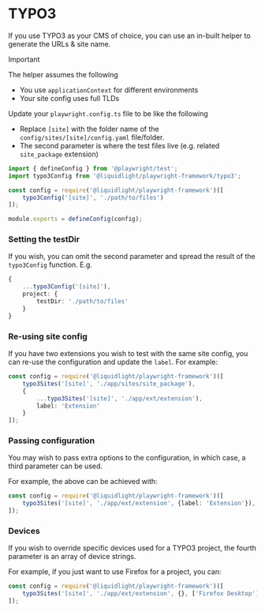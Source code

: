 # TYPO3

If you use TYPO3 as your CMS of choice, you can use an in-built helper to generate the URLs & site name.

> [!IMPORTANT]
> The helper assumes the following
> - You use `applicationContext` for different environments
> - Your site config uses full TLDs

Update your `playwright.config.ts` file to be like the following

- Replace `[site]` with the folder name of the `config/sites/[site]/config.yaml` file/folder.
- The second parameter is where the test files live (e.g. related `site_package` extension)

```js
import { defineConfig } from '@playwright/test';
import typo3Config from '@liquidlight/playwright-framework/typo3';

const config = require('@liquidlight/playwright-framework')([
    typo3Config('[site]', './path/to/files')
]);

module.exports = defineConfig(config);
```

### Setting the testDir

If you wish, you can omit the second parameter and spread the result of the `typo3Config` function. E.g.

```typescript
{
    ...typo3Config('[site]'),
    project: {
        testDir: './path/to/files'
    }
}
```

### Re-using site config

If you have two extensions you wish to test with the same site config, you can re-use the configuration and update the `label`. For example:

```typescript
const config = require('@liquidlight/playwright-framework')([
	typo3Sites('[site]', './app/sites/site_package'),
	{
		...typo3Sites('[site]', './app/ext/extension'),
		label: 'Extension'
	}
]);
```

### Passing configuration

You may wish to pass extra options to the configuration, in which case, a third parameter can be used.

For example, the above can be achieved with:

```typescript
const config = require('@liquidlight/playwright-framework')([
	typo3Sites('[site]', './app/ext/extension', {label: 'Extension'}),
]);
```

### Devices

If you wish to override specific devices used for a TYPO3 project, the fourth parameter is an array of device strings.

For example, if you just want to use Firefox for a project, you can:

```typescript
const config = require('@liquidlight/playwright-framework')([
	typo3Sites('[site]', './app/ext/extension', {}, ['Firefox Desktop']),
]);
```
